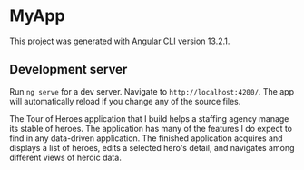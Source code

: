 # MyApp

This project was generated with [Angular CLI](https://github.com/angular/angular-cli) version 13.2.1.

## Development server

Run `ng serve` for a dev server. Navigate to `http://localhost:4200/`. The app will automatically reload if you change any of the source files.

The Tour of Heroes application that I build helps a staffing agency manage its stable of heroes. The application has many of the features I do expect to find in any data-driven application. The finished application acquires and displays a list of heroes, edits a selected hero's detail, and navigates among different views of heroic data.
